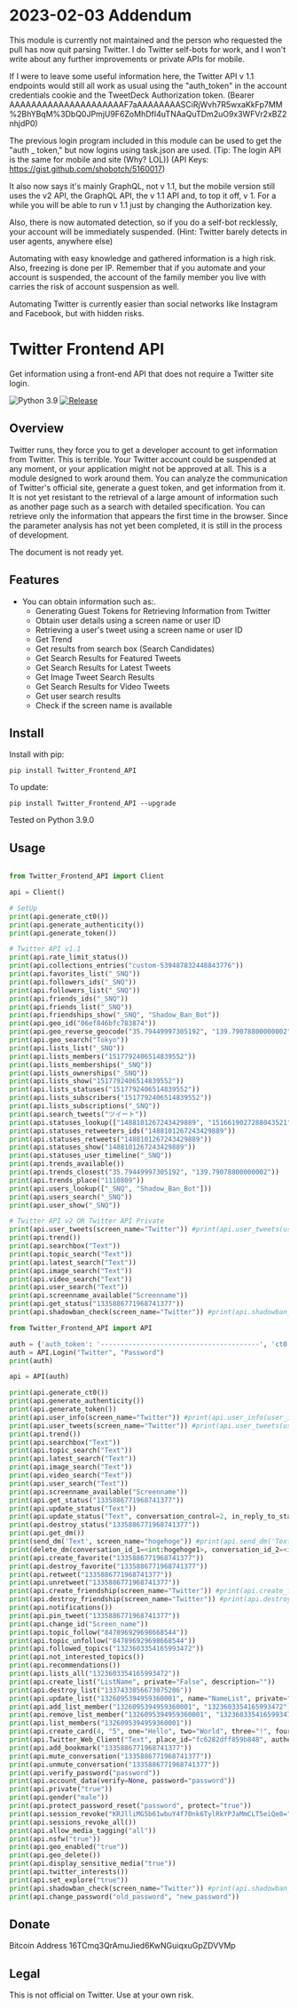 # 2023-02-03 Addendum
This module is currently not maintained and the person who requested the pull has now quit parsing Twitter.
I do Twitter self-bots for work, and I won't write about any further improvements or private APIs for mobile.

If I were to leave some useful information here, the Twitter API v 1.1 endpoints would still all work as usual using the "auth_token" in the account credentials cookie and the TweetDeck Authorization token.
(Bearer AAAAAAAAAAAAAAAAAAAAAF7aAAAAAAAASCiRjWvh7R5wxaKkFp7MM%2BhYBqM%3DbQ0JPmjU9F6ZoMhDfI4uTNAaQuTDm2uO9x3WFVr2xBZ2nhjdP0)

The previous login program included in this module can be used to get the "auth _ token," but now logins using task.json are used.
(Tip: The login API is the same for mobile and site (Why? LOL))
(API Keys: https://gist.github.com/shobotch/5160017)

It also now says it's mainly GraphQL, not v 1.1, but the mobile version still uses the v2 API, the GraphQL API, the v 1.1 API and, to top it off, v 1.
For a while you will be able to run v 1.1 just by changing the Authorization key.

Also, there is now automated detection, so if you do a self-bot recklessly, your account will be immediately suspended.
(Hint: Twitter barely detects in user agents, anywhere else)

Automating with easy knowledge and gathered information is a high risk.
Also, freezing is done per IP. Remember that if you automate and your account is suspended, the account of the family member you live with carries the risk of account suspension as well.

Automating Twitter is currently easier than social networks like Instagram and Facebook, but with hidden risks.

# Twitter Frontend API
Get information using a front-end API that does not require a Twitter site login.

![Python 3.9](https://img.shields.io/badge/-Python%203.9-3776AB.svg?logo=python&style=plastic)
[![Release](https://img.shields.io/badge/-Release%201.1.1-00979D.svg?logo=release&style=plastic)](https://github.com/KohnoseLami/Twitter_Frontend_API/releases)

## Overview

Twitter runs, they force you to get a developer account to get information from Twitter. This is terrible. Your Twitter account could be suspended at any moment, or your application might not be approved at all. This is a module designed to work around them.
You can analyze the communication of Twitter's official site, generate a guest token, and get information from it.
It is not yet resistant to the retrieval of a large amount of information such as another page such as a search with detailed specification. You can retrieve only the information that appears the first time in the browser. Since the parameter analysis has not yet been completed, it is still in the process of development.

The document is not ready yet.

## Features

- You can obtain information such as:.
    * Generating Guest Tokens for Retrieving Information from Twitter
    * Obtain user details using a screen name or user ID
    * Retrieving a user's tweet using a screen name or user ID
    * Get Trend
    * Get results from search box (Search Candidates)
    * Get Search Results for Featured Tweets
    * Get Search Results for Latest Tweets
    * Get Image Tweet Search Results
    * Get Search Results for Video Tweets
    * Get user search results
    * Check if the screen name is available

## Install

Install with pip:

``pip install Twitter_Frontend_API``

To update:

``pip install Twitter_Frontend_API --upgrade``

Tested on Python 3.9.0

## Usage

```python

from Twitter_Frontend_API import Client

api = Client()

# SetUp
print(api.generate_ct0())
print(api.generate_authenticity())
print(api.generate_token())

# Twitter API v1.1
print(api.rate_limit_status())
print(api.collections_entries("custom-539487832448843776"))
print(api.favorites_list("_SNQ"))
print(api.followers_ids("_SNQ"))
print(api.followers_list("_SNQ"))
print(api.friends_ids("_SNQ"))
print(api.friends_list("_SNQ"))
print(api.friendships_show("_SNQ", "Shadow_Ban_Bot"))
print(api.geo_id("06ef846bfc783874"))
print(api.geo_reverse_geocode("35.79449997305192", "139.79078800000002"))
print(api.geo_search("Tokyo"))
print(api.lists_list("_SNQ"))
print(api.lists_members("1517792406514839552"))
print(api.lists_memberships("_SNQ"))
print(api.lists_ownerships("_SNQ"))
print(api.lists_show("1517792406514839552"))
print(api.lists_statuses("1517792406514839552"))
print(api.lists_subscribers("1517792406514839552"))
print(api.lists_subscriptions("_SNQ"))
print(api.search_tweets("ツイート"))
print(api.statuses_lookup(["1488101267243429889", "1516619027288043521"]))
print(api.statuses_retweeters_ids("1488101267243429889"))
print(api.statuses_retweets("1488101267243429889"))
print(api.statuses_show("1488101267243429889"))
print(api.statuses_user_timeline("_SNQ"))
print(api.trends_available())
print(api.trends_closest("35.79449997305192", "139.79078800000002"))
print(api.trends_place("1110809"))
print(api.users_lookup(["_SNQ", "Shadow_Ban_Bot"]))
print(api.users_search("_SNQ"))
print(api.user_show("_SNQ"))

# Twitter API v2 OR Twitter API Private
print(api.user_tweets(screen_name="Twitter")) #print(api.user_tweets(user_id="783214"))
print(api.trend())
print(api.searchbox("Text"))
print(api.topic_search("Text"))
print(api.latest_search("Text"))
print(api.image_search("Text"))
print(api.video_search("Text"))
print(api.user_search("Text"))
print(api.screenname_available("Screenname"))
print(api.get_status("1335886771968741377"))
print(api.shadowban_check(screen_name="Twitter")) #print(api.shadowban_check(user_id="783214"))
```

```python
from Twitter_Frontend_API import API

auth = {'auth_token': '----------------------------------------', 'ct0': '--------------------------------'}
auth = API.Login("Twitter", "Password")
print(auth)

api = API(auth)

print(api.generate_ct0())
print(api.generate_authenticity())
print(api.generate_token())
print(api.user_info(screen_name="Twitter")) #print(api.user_info(user_id="783214"))
print(api.user_tweets(screen_name="Twitter")) #print(api.user_tweets(user_id="783214"))
print(api.trend())
print(api.searchbox("Text"))
print(api.topic_search("Text"))
print(api.latest_search("Text"))
print(api.image_search("Text"))
print(api.video_search("Text"))
print(api.user_search("Text"))
print(api.screenname_available("Screenname"))
print(api.get_status("1335886771968741377"))
print(api.update_status("Text"))
print(api.update_status("Text", conversation_control=2, in_reply_to_status_id="1335886771968741377", card_uri="card://1338528317587124224"))
print(api.destroy_status("1335886771968741377"))
print(api.get_dm())
print(send_dm('Text', screen_name="hogehoge")) #print(api.send_dm('Text', user_id="123456"))
print(delete_dm(conversation_id_1=<int:hogehoge1>, conversation_id_2=<int:hogehoge2>)) #https://twitter.com/messages/<int:hogehoge1>-<int:hogehoge2>
print(api.create_favorite("1335886771968741377"))
print(api.destroy_favorite("1335886771968741377"))
print(api.retweet("1335886771968741377"))
print(api.unretweet("1335886771968741377"))
print(api.create_friendship(screen_name="Twitter")) #print(api.create_friendship(user_id="783214"))
print(api.destroy_friendship(screen_name="Twitter")) #print(api.destroy_friendship(user_id="783214"))
print(api.notifications())
print(api.pin_tweet("1335886771968741377"))
print(api.change_id("Screen_name"))
print(api.topic_follow("847896929698668544"))
print(api.topic_unfollow("847896929698668544"))
print(api.followed_topics("1323603354165993472"))
print(api.not_interested_topics())
print(api.recommendations())
print(api.lists_all("1323603354165993472"))
print(api.create_list("ListName", private="False", description=""))
print(api.destroy_list("1337433856673075206"))
print(api.update_list("1326095394959360001", name="NameList", private="True", description="Text"))
print(api.add_list_member("1326095394959360001", "1323603354165993472"))
print(api.remove_list_member("1326095394959360001", "1323603354165993472"))
print(api.list_members("1326095394959360001"))
print(api.create_card(4, "5", one="Hello", two="World", three="!", four="byPython")
print(api.Twitter_Web_Client("Text", place_id="fc6282dff859b848", authenticity_token=None))
print(api.add_bookmark("1335886771968741377"))
print(api.mute_conversation("1335886771968741377"))
print(api.unmute_conversation("1335886771968741377"))
print(api.verify_password("password"))
print(api.account_data(verify=None, password="password"))
print(api.private("true"))
print(api.gender("male"))
print(api.protect_password_reset("password", protect="true"))
print(api.session_revoke("KRJlliMG5b61wbuY4f70nk6TylRkYPJaMmCLT5eiQe8="))
print(api.sessions_revoke_all())
print(api.allow_media_tagging("all"))
print(api.nsfw("true"))
print(api.geo_enabled("true"))
print(api.geo_delete())
print(api.display_sensitive_media("true"))
print(api.twitter_interests())
print(api.set_explore("true"))
print(api.shadowban_check(screen_name="Twitter")) #print(api.shadowban_check(user_id="783214"))
print(api.change_password("old_password", "new_password"))
```

## Donate

Bitcoin Address
16TCmq3QrAmuJied6KwNGuiqxuGpZDVVMp

## Legal
This is not official on Twitter. Use at your own risk.
